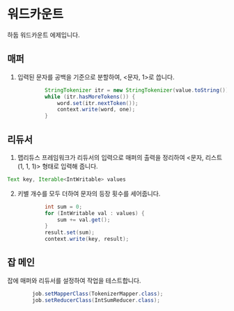 # 워드카운트
하둡 워드카운트 에제입니다.

## 매퍼
1. 입력된 문자를 공백을 기준으로 분할하여, <문자, 1>로 씁니다. 

```java
			StringTokenizer itr = new StringTokenizer(value.toString());
			while (itr.hasMoreTokens()) {
				word.set(itr.nextToken());
				context.write(word, one);
			}
```

## 리듀서 
1. 맵리듀스 프레임워크가 리듀서의 입력으로 매퍼의 출력을 정리하여 <문자, 리스트(1, 1, 1)> 형태로 입력해 줍니다. 

```java
Text key, Iterable<IntWritable> values
```

2. 키별 개수를 모두 더하여 문자의 등장 횟수를 세어줍니다. 

```java
			int sum = 0;
			for (IntWritable val : values) {
				sum += val.get();
			}
			result.set(sum);
			context.write(key, result);
```
 
## 잡 메인 
잡에 매퍼와 리듀서를 설정하여 작업을 테스트합니다. 

```java
		job.setMapperClass(TokenizerMapper.class);
		job.setReducerClass(IntSumReducer.class);
```
